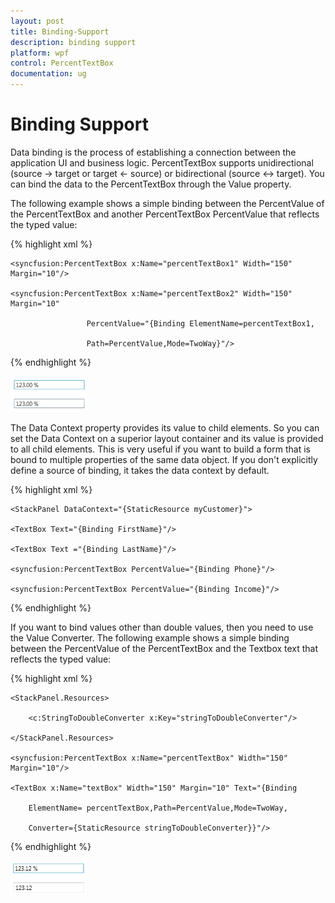 ```yaml
---
layout: post
title: Binding-Support
description: binding support
platform: wpf
control: PercentTextBox 
documentation: ug
---
```


# Binding Support

Data binding is the process of establishing a connection between the application UI and business logic. PercentTextBox supports unidirectional (source -> target or target <- source) or bidirectional (source <-> target). You can bind the data to the PercentTextBox through the Value property.

The following example shows a simple binding between the PercentValue of the PercentTextBox and another PercentTextBox PercentValue that reflects the typed value:

 {% highlight xml %}

  

   <StackPanel>

    <syncfusion:PercentTextBox x:Name="percentTextBox1" Width="150" Margin="10"/>

    <syncfusion:PercentTextBox x:Name="percentTextBox2" Width="150" Margin="10"  

                     PercentValue="{Binding ElementName=percentTextBox1, 

                     Path=PercentValue,Mode=TwoWay}"/>

</StackPanel>

 {% endhighlight %}







![](Binding-Support_images/Binding-Support_img1.png)


The Data Context property provides its value to child elements. So you can set the Data Context on a superior layout container and its value is provided to all child elements. This is very useful if you want to build a form that is bound to multiple properties of the same data object. If you don't explicitly define a source of binding, it takes the data context by default.

 {% highlight xml %}



    <StackPanel DataContext="{StaticResource myCustomer}">

    <TextBox Text="{Binding FirstName}"/>

    <TextBox Text ="{Binding LastName}"/>

    <syncfusion:PercentTextBox PercentValue="{Binding Phone}"/>

    <syncfusion:PercentTextBox PercentValue="{Binding Income}"/>

</StackPanel>

 {% endhighlight %}









If you want to bind values other than double values, then you need to use the Value Converter. The following example shows a simple binding between the PercentValue of the PercentTextBox and the Textbox text that reflects the typed value:

 {% highlight xml %}

    

   <StackPanel>

    <StackPanel.Resources>

        <c:StringToDoubleConverter x:Key="stringToDoubleConverter"/>

    </StackPanel.Resources>

    <syncfusion:PercentTextBox x:Name="percentTextBox" Width="150" Margin="10"/>

    <TextBox x:Name="textBox" Width="150" Margin="10" Text="{Binding 

        ElementName= percentTextBox,Path=PercentValue,Mode=TwoWay,

        Converter={StaticResource stringToDoubleConverter}}"/>

</StackPanel>

 {% endhighlight %}







![](Binding-Support_images/Binding-Support_img2.png)


